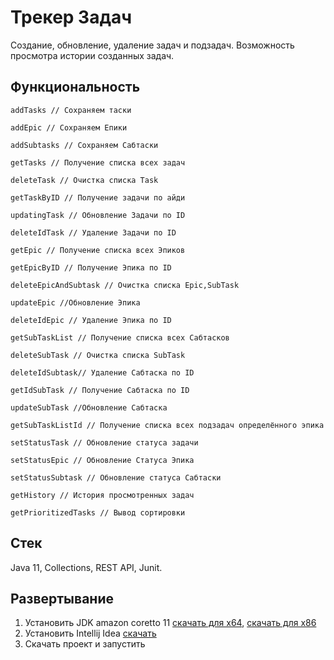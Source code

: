 # Трекер Задач
Создание, обновление, удаление задач и подзадач. Возможность просмотра истории созданных задач.

## Функциональность
    addTasks // Сохраняем таски  

    addEpic // Сохраняем Епики  

    addSubtasks // Сохраняем Сабтаски  

    getTasks // Получение списка всех задач  

    deleteTask // Очистка списка Task  

    getTaskByID // Получение задачи по айди

    updatingTask // Обновление Задачи по ID

    deleteIdTask // Удаление Задачи по ID

    getEpic // Получение списка всех Эпиков 

    getEpicByID // Получение Эпика по ID 

    deleteEpicAndSubtask // Очистка списка Epic,SubTask

    updateEpic //Обновление Эпика

    deleteIdEpic // Удаление Эпика по ID

    getSubTaskList // Получение списка всех Сабтасков

    deleteSubTask // Очистка списка SubTask

    deleteIdSubtask// Удаление Сабтаска по ID

    getIdSubTask // Получение Сабтаска по ID

    updateSubTask //Обновление Сабтаска

    getSubTaskListId // Получение списка всех подзадач определённого эпика

    setStatusTask // Обновление статуса задачи

    setStatusEpic // Обновление Статуса Эпика

    setStatusSubtask // Обновление статуса Сабтаски

    getHistory // История просмотренных задач

    getPrioritizedTasks // Вывод сортировки  
    
## Стек
Java 11, Collections, REST API, Junit.

## Развертывание 
1. Установить JDK amazon coretto 11 [скачать для х64](https://corretto.aws/downloads/latest/amazon-corretto-11-x64-windows-jdk.msi), [скачать для х86](https://corretto.aws/downloads/latest/amazon-corretto-11-x86-windows-jdk.msi)
2. Установить Intellij Idea [скачать](https://www.jetbrains.com/ru-ru/idea/download/download-thanks.html?platform=windows&code=IIC)
3. Скачать проект и запустить
